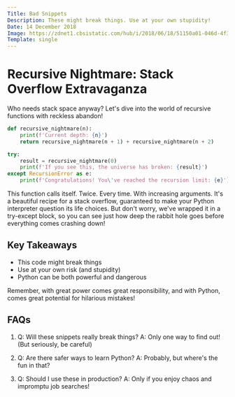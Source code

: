 ```yaml
---
Title: Bad Snippets
Description: These might break things. Use at your own stupidity!
Date: 14 December 2018
Image: https://zdnet1.cbsistatic.com/hub/i/2018/06/18/51150a01-046d-4f30-a760-0357e6d5c2a0/e7c70a0c23a79d96645a93bd29ff3cc2/another-fun-malware-stock-image.jpg
Template: single
---
```


# Recursive Nightmare: Stack Overflow Extravaganza


Who needs stack space anyway? Let's dive into the world of recursive functions with reckless abandon!

```python
def recursive_nightmare(n):
    print(f'Current depth: {n}')
    return recursive_nightmare(n + 1) + recursive_nightmare(n + 2)

try:
    result = recursive_nightmare(0)
    print(f'If you see this, the universe has broken: {result}')
except RecursionError as e:
    print(f'Congratulations! You\'ve reached the recursion limit: {e}')
```

This function calls itself. Twice. Every time. With increasing arguments. It's a beautiful recipe for a stack overflow, guaranteed to make your Python interpreter question its life choices. But don't worry, we've wrapped it in a try-except block, so you can see just how deep the rabbit hole goes before everything comes crashing down!

## Key Takeaways

- This code might break things
- Use at your own risk (and stupidity)
- Python can be both powerful and dangerous

Remember, with great power comes great responsibility, and with Python, comes great potential for hilarious mistakes!

## FAQs

1. Q: Will these snippets really break things?
   A: Only one way to find out! (But seriously, be careful)

2. Q: Are there safer ways to learn Python?
   A: Probably, but where's the fun in that?

3. Q: Should I use these in production?
   A: Only if you enjoy chaos and impromptu job searches!

